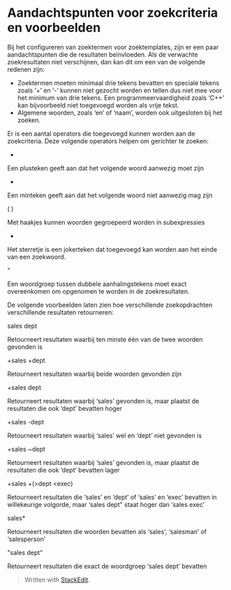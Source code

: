 # Aandachtspunten voor zoekcriteria en voorbeelden

Bij het configureren van zoektermen voor zoektemplates, zijn er een paar aandachtspunten die de resultaten beïnvloeden. Als de verwachte zoekresultaten niet verschijnen, dan kan dit om een van de volgende redenen zijn:

-   Zoektermen moeten minimaal drie tekens bevatten en speciale tekens zoals ‘+’ en ‘-’ kunnen niet gezocht worden en tellen dus niet mee voor het minimum van drie tekens. Een programmeervaardigheid zoals ‘C++’ kan bijvoorbeeld niet toegevoegd worden als vrije tekst.
-   Algemene woorden, zoals ‘en’ of ‘naam’, worden ook uitgesloten bij het zoeken.

Er is een aantal operators die toegevoegd kunnen worden aan de zoekcriteria. Deze volgende operators helpen om gerichter te zoeken:

+

Een plusteken geeft aan dat het volgende woord aanwezig moet zijn

-

Een minteken geeft aan dat het volgende woord niet aanwezig mag zijn

( )

Met haakjes kunnen woorden gegroepeerd worden in subexpressies

*

Het sterretje is een jokerteken dat toegevoegd kan worden aan het einde van een zoekwoord.

"

Een woordgroep tussen dubbele aanhalingstekens moet exact overeenkomen om opgenomen te worden in de zoekresultaten.

De volgende voorbeelden laten zien hoe verschillende zoekopdrachten verschillende resultaten retourneren:

sales dept

Retourneert resultaten waarbij ten minste één van de twee woorden gevonden is

+sales +dept

Retourneert resultaten waarbij beide woorden gevonden zijn

+sales dept

Retourneert resultaten waarbij ‘sales’ gevonden is, maar plaatst de resultaten die ook ‘dept’ bevatten hoger

+sales -dept

Retourneert resultaten waarbij ‘sales’ wel en ‘dept’ niet gevonden is

+sales ~dept

Retourneert resultaten waarbij ‘sales’ gevonden is, maar plaatst de resultaten die ook ‘dept’ bevatten lager

+sales +(>dept <exec)

Retourneert resultaten die ‘sales’ en ‘dept’ of ‘sales’ en ‘exec’ bevatten in willekeurige volgorde, maar ‘sales dept" staat hoger dan ‘sales exec’

sales*

Retourneert resultaten die woorden bevatten als ‘sales’, ‘salesman’ of ‘salesperson’

"sales dept"

Retourneert resultaten die exact de woordgroep ‘sales dept’ bevatten


> Written with [StackEdit](https://stackedit.io/).
<!--stackedit_data:
eyJoaXN0b3J5IjpbMzU3MTY0MDddfQ==
-->